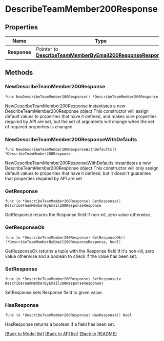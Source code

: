 # DescribeTeamMember200Response

## Properties

Name | Type | Description | Notes
------------ | ------------- | ------------- | -------------
**Response** | Pointer to [**DescribeTeamMemberByEmail200ResponseResponse**](DescribeTeamMemberByEmail200ResponseResponse.md) |  | [optional] 

## Methods

### NewDescribeTeamMember200Response

`func NewDescribeTeamMember200Response() *DescribeTeamMember200Response`

NewDescribeTeamMember200Response instantiates a new DescribeTeamMember200Response object
This constructor will assign default values to properties that have it defined,
and makes sure properties required by API are set, but the set of arguments
will change when the set of required properties is changed

### NewDescribeTeamMember200ResponseWithDefaults

`func NewDescribeTeamMember200ResponseWithDefaults() *DescribeTeamMember200Response`

NewDescribeTeamMember200ResponseWithDefaults instantiates a new DescribeTeamMember200Response object
This constructor will only assign default values to properties that have it defined,
but it doesn't guarantee that properties required by API are set

### GetResponse

`func (o *DescribeTeamMember200Response) GetResponse() DescribeTeamMemberByEmail200ResponseResponse`

GetResponse returns the Response field if non-nil, zero value otherwise.

### GetResponseOk

`func (o *DescribeTeamMember200Response) GetResponseOk() (*DescribeTeamMemberByEmail200ResponseResponse, bool)`

GetResponseOk returns a tuple with the Response field if it's non-nil, zero value otherwise
and a boolean to check if the value has been set.

### SetResponse

`func (o *DescribeTeamMember200Response) SetResponse(v DescribeTeamMemberByEmail200ResponseResponse)`

SetResponse sets Response field to given value.

### HasResponse

`func (o *DescribeTeamMember200Response) HasResponse() bool`

HasResponse returns a boolean if a field has been set.


[[Back to Model list]](../README.md#documentation-for-models) [[Back to API list]](../README.md#documentation-for-api-endpoints) [[Back to README]](../README.md)


